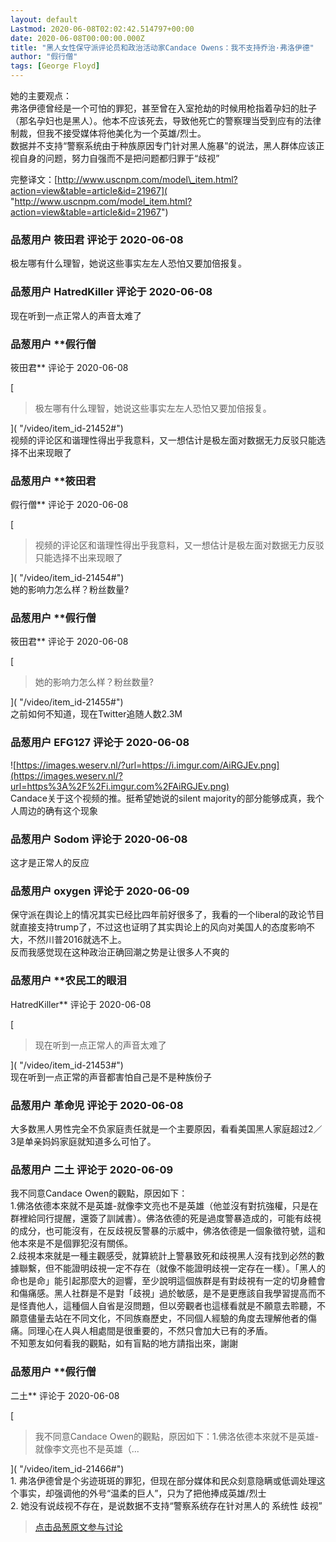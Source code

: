 ```yaml
---
layout: default
Lastmod: 2020-06-08T02:02:42.514797+00:00
date: 2020-06-08T00:00:00.000Z
title: "黑人女性保守派评论员和政治活动家Candace Owens：我不支持乔治·弗洛伊德"
author: "假行僧"
tags: [George Floyd]
---
```


她的主要观点：  
弗洛伊德曾经是一个可怕的罪犯，甚至曾在入室抢劫的时候用枪指着孕妇的肚子（那名孕妇也是黑人）。他本不应该死去，导致他死亡的警察理当受到应有的法律制裁，但我不接受媒体将他美化为一个英雄/烈士。  
数据并不支持“警察系统由于种族原因专门针对黑人施暴”的说法，黑人群体应该正视自身的问题，努力自强而不是把问题都归罪于“歧视”  
  
完整译文：[http://www.uscnpm.com/model\_item.html?action=view&table=article&id=21967]( "http://www.uscnpm.com/model_item.html?action=view&table=article&id=21967")

            
### 品葱用户 **筱田君** 评论于 2020-06-08
        
极左哪有什么理智，她说这些事实左左人恐怕又要加倍报复。
        


            
### 品葱用户 **HatredKiller** 评论于 2020-06-08
        
现在听到一点正常人的声音太难了
        


            
### 品葱用户 **假行僧 
筱田君** 评论于 2020-06-08
        
[

> 极左哪有什么理智，她说这些事实左左人恐怕又要加倍报复。

]( "/video/item_id-21452#")  
视频的评论区和谐理性得出乎我意料，又一想估计是极左面对数据无力反驳只能选择不出来现眼了
        


            
### 品葱用户 **筱田君 
假行僧** 评论于 2020-06-08
        
[

> 视频的评论区和谐理性得出乎我意料，又一想估计是极左面对数据无力反驳只能选择不出来现眼了

]( "/video/item_id-21454#")  
她的影响力怎么样？粉丝数量?
        


            
### 品葱用户 **假行僧 
筱田君** 评论于 2020-06-08
        
[

> 她的影响力怎么样？粉丝数量?

]( "/video/item_id-21455#")  
之前如何不知道，现在Twitter追随人数2.3M
        


            
### 品葱用户 **EFG127** 评论于 2020-06-08
        
![https://images.weserv.nl/?url=https://i.imgur.com/AiRGJEv.png](https://images.weserv.nl/?url=https%3A%2F%2Fi.imgur.com%2FAiRGJEv.png)  
Candace关于这个视频的推。挺希望她说的silent majority的部分能够成真，我个人周边的确有这个现象
        


            
### 品葱用户 **Sodom** 评论于 2020-06-08
        
这才是正常人的反应
        


            
### 品葱用户 **oxygen** 评论于 2020-06-09
        
保守派在舆论上的情况其实已经比四年前好很多了，我看的一个liberal的政论节目就直接支持trump了，不过这也证明了其实舆论上的风向对美国人的态度影响不大，不然川普2016就选不上。  
反而我感觉现在这种政治正确回潮之势是让很多人不爽的
        


            
### 品葱用户 **农民工的眼泪 
HatredKiller** 评论于 2020-06-08
        
[

> 现在听到一点正常人的声音太难了

]( "/video/item_id-21453#")  
现在听到一点正常的声音都害怕自己是不是种族份子
        


            
### 品葱用户 **革命児** 评论于 2020-06-08
        
大多数黑人男性完全不负家庭责任就是一个主要原因，看看美国黑人家庭超过2／3是单亲妈妈家庭就知道多么可怕了。
        


            
### 品葱用户 **二土** 评论于 2020-06-09
        
我不同意Candace Owen的觀點，原因如下：  
1.佛洛依德本來就不是英雄-就像李文亮也不是英雄（他並沒有對抗強權，只是在群裡給同行提醒，還簽了訓誡書）。佛洛依德的死是過度警暴造成的，可能有歧視的成分，也可能沒有，在反歧視反警暴的示威中，佛洛依德是一個象徵符號，這和他本來是不是個罪犯沒有關係。  
2.歧視本來就是一種主觀感受，就算統計上警暴致死和歧視黑人沒有找到必然的數據聯繫，但不能證明歧視一定不存在（就像不能證明歧視一定存在一樣）。「黑人的命也是命」能引起那麼大的迴響，至少說明這個族群是有對歧視有一定的切身體會和傷痛感。黑人社群是不是對「歧視」過於敏感，是不是更應該自我學習提高而不是怪責他人，這種個人自省是沒問題，但以旁觀者也這樣看就是不願意去聆聽，不願意儘量去站在不同文化，不同族裔歷史，不同個人經驗的角度去理解他者的傷痛。同理心在人與人相處間是很重要的，不然只會加大已有的矛盾。  
不知蔥友如何看我的觀點，如有盲點的地方請指出來，謝謝
        


            
### 品葱用户 **假行僧 
二土** 评论于 2020-06-08
        
[

> 我不同意Candace Owen的觀點，原因如下：1.佛洛依德本來就不是英雄-就像李文亮也不是英雄（...

]( "/video/item_id-21466#")  
1\. 弗洛伊德曾是个劣迹斑斑的罪犯，但现在部分媒体和民众刻意隐瞒或低调处理这个事实，却强调他的外号“温柔的巨人”，只为了把他捧成英雄/烈士  
2\. 她没有说歧视不存在，是说数据不支持“警察系统存在针对黑人的 系统性 歧视”
        






> [点击品葱原文参与讨论](https://pincong.rocks/video/2311)

